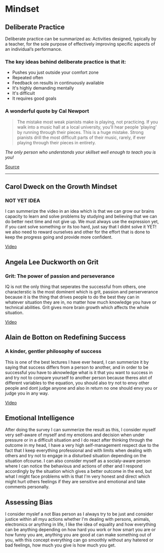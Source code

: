 # Mindset

## Deliberate Practice

Deliberate practice can be summarized as: Activities designed, typically by a teacher, for the sole purpose of effectively improving specific aspects of an individual’s performance.

### The key ideas behind deliberate practice is that it:

- Pushes you just outside your comfort zone
- Repeated often
- Feedback on results in continuously available
- It's highly demanding mentally
- It's difficult
- It requires good goals

### A wonderful quote by Cal Newport

> The mistake most weak pianists make is playing, not practicing. If you walk into a music hall at a local university, you’ll hear people ‘playing’ by running through their pieces. This is a huge mistake. Strong pianists drill the most difficult parts of their music, rarely, if ever playing through their pieces in entirety.

*The only person who understands your skillset well enough to teach you is you!*

[Source](https://web.archive.org/web/20160616225417/http://www.happybearsoftware.com/upgrade-your-technical-skills-with-deliberate-practice)

<hr>

## Carol Dweck on the Growth Mindset ##

### NOT YET IDEA ###
I can summerize the video in an idea which is that we can grow our brains capacity to learn and solve problems by studying and believing that we can do better next time and not give up. We must always use the expression yet, if you cant solve something or its too hard, just say that I didnt solve it YET! we also need to reward ourselves and other for the effort that is done to keep the progress going and provide more confident. 

[Video](https://www.ted.com/talks/carol_dweck_the_power_of_believing_that_you_can_improve?language=en)

## Angela Lee Duckworth on Grit ##

### Grit: The power of passion and perseverance ###
IQ is not the only thing that seperates the successful from others, one characterstic is the most dominent which is grit, passion and perserverance because it is the thing that drives people to do the best they can in whatever situation they are in, no matter how much knowledge you have or technical abilities. Grit gives more brain growth which affects the whole situation.

[Video](https://www.ted.com/talks/angela_lee_duckworth_grit_the_power_of_passion_and_perseverance)

## Alain de Botton on Redefining Success ##

### A kinder, gentler philosophy of success ###
This is one of the best lectures I have ever heard, I can summerize it by saying that success differs from a person to another, and in order to be successful you have to aknowledge what is it that you want to success in and try not to compare yourself to another person because theres alot of different variables to the equation, you should also try not to envy other people and dont judge anyone and also in return no one should envy you or judge you in any way. 

[Video](https://www.ted.com/talks/alain_de_botton_a_kinder_gentler_philosophy_of_success)

## Emotional Intelligence ##

After doing the survey I can summerize the result as this, I consider myself very self-aware of myself and my emotions and decision when under pressure or in a difficult situation and I do react after thinking through the outcome in my head, I have a very high self-management respect due to the fact that I keep everything professional and with limits when dealing with others and try not to engage in a disturbed situation depending on the situation ofcourse. I can also consider myself as a socialy-aware person where I can notice the behavious and actions of other and I respond accordingly by the situation which gives a better outcome in the end, but what I might face problems with is that I'm very honest and direct which might hurt others feelings if they are sensitive and emotional and take comments personally.

## Assessing Bias ##

I consider myslef a not Bias person as I always try to be just and consider justice within all myu actions whether I'm dealing with persons, animals, electronics or anything in life, I like the idea of equality and how everything can be anything depending on how hard you work or how smart you are or how funny you are, anything you are good at can make something out of you, with this concept everything can go smoothly without any hatered or bad feelings, how much you give is how much you get.
